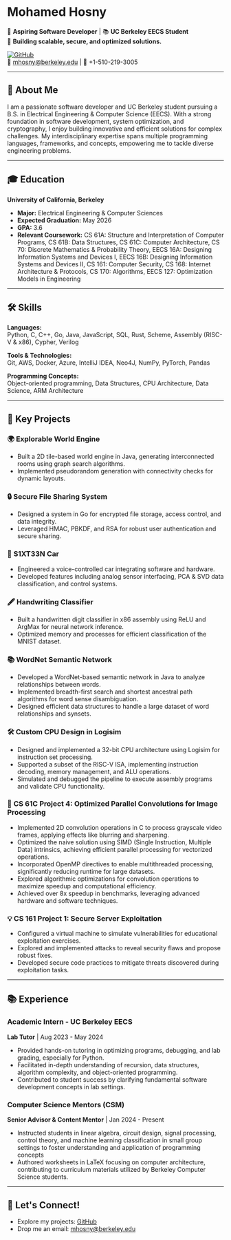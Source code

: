 # Mohamed Hosny  

🚀 **Aspiring Software Developer** | 📚 **UC Berkeley EECS Student**  
🔑 **Building scalable, secure, and optimized solutions.**  

[![GitHub](https://img.shields.io/badge/GitHub-hosny8-blue)](https://github.com/hosny8)  
📧 mhosny@berkeley.edu | 📱 +1-510-219-3005  

---

## 👋 About Me  

I am a passionate software developer and UC Berkeley student pursuing a B.S. in Electrical Engineering & Computer Science (EECS). With a strong foundation in software development, system optimization, and cryptography, I enjoy building innovative and efficient solutions for complex challenges. My interdisciplinary expertise spans multiple programming languages, frameworks, and concepts, empowering me to tackle diverse engineering problems.

---

## 🎓 Education  

**University of California, Berkeley**  
- **Major:** Electrical Engineering & Computer Sciences  
- **Expected Graduation:** May 2026  
- **GPA:** 3.6
- **Relevant Coursework:** CS 61A: Structure and Interpretation of Computer Programs, CS 61B: Data Structures, CS 61C: Computer Architecture, CS 70: Discrete Mathematics & Probability Theory, EECS 16A: Designing Information Systems and Devices I, EECS 16B: Designing Information Systems and Devices II, CS 161: Computer Security, CS 168: Internet Architecture & Protocols, CS 170: Algorithms, EECS 127: Optimization Models in Engineering 

---

## 🛠 Skills  

**Languages:**  
Python, C, C++, Go, Java, JavaScript, SQL, Rust, Scheme, Assembly (RISC-V & x86), Cypher, Verilog  

**Tools & Technologies:**  
Git, AWS, Docker, Azure, IntelliJ IDEA, Neo4J, NumPy, PyTorch, Pandas  

**Programming Concepts:**  
Object-oriented programming, Data Structures, CPU Architecture, Data Science, ARM Architecture  

---

## 📂 Key Projects  

### 🌍 **Explorable World Engine**  
- Built a 2D tile-based world engine in Java, generating interconnected rooms using graph search algorithms.  
- Implemented pseudorandom generation with connectivity checks for dynamic layouts.  

### 🔒 **Secure File Sharing System**  
- Designed a system in Go for encrypted file storage, access control, and data integrity.  
- Leveraged HMAC, PBKDF, and RSA for robust user authentication and secure sharing.  

### 🚗 **S1XT33N Car**  
- Engineered a voice-controlled car integrating software and hardware.  
- Developed features including analog sensor interfacing, PCA & SVD data classification, and control systems.  

### 🖋 **Handwriting Classifier**  
- Built a handwritten digit classifier in x86 assembly using ReLU and ArgMax for neural network inference.  
- Optimized memory and processes for efficient classification of the MNIST dataset.  

### 📚 **WordNet Semantic Network**  
- Developed a WordNet-based semantic network in Java to analyze relationships between words.  
- Implemented breadth-first search and shortest ancestral path algorithms for word sense disambiguation.  
- Designed efficient data structures to handle a large dataset of word relationships and synsets.  

### 🛠 **Custom CPU Design in Logisim**  
- Designed and implemented a 32-bit CPU architecture using Logisim for instruction set processing.  
- Supported a subset of the RISC-V ISA, implementing instruction decoding, memory management, and ALU operations.  
- Simulated and debugged the pipeline to execute assembly programs and validate CPU functionality.  

### 🔧 **CS 61C Project 4: Optimized Parallel Convolutions for Image Processing**  
- Implemented 2D convolution operations in C to process grayscale video frames, applying effects like blurring and sharpening.  
- Optimized the naive solution using SIMD (Single Instruction, Multiple Data) intrinsics, achieving efficient parallel processing for vectorized operations.  
- Incorporated OpenMP directives to enable multithreaded processing, significantly reducing runtime for large datasets.  
- Explored algorithmic optimizations for convolution operations to maximize speedup and computational efficiency.  
- Achieved over 8x speedup in benchmarks, leveraging advanced hardware and software techniques.  

### 💡 **CS 161 Project 1: Secure Server Exploitation**  
- Configured a virtual machine to simulate vulnerabilities for educational exploitation exercises.  
- Explored and implemented attacks to reveal security flaws and propose robust fixes.  
- Developed secure code practices to mitigate threats discovered during exploitation tasks.  

---

## 📚 Experience  

### **Academic Intern - UC Berkeley EECS**  
**Lab Tutor** | Aug 2023 - May 2024  
- Provided hands-on tutoring in optimizing programs, debugging, and lab grading, especially for Python.  
- Facilitated in-depth understanding of recursion, data structures, algorithm complexity, and object-oriented programming.  
- Contributed to student success by clarifying fundamental software development concepts in lab settings.  

### **Computer Science Mentors (CSM)**  
**Senior Advisor & Content Mentor** | Jan 2024 - Present  
- Instructed students in linear algebra, circuit design, signal processing, control theory, and machine learning classification in small group
settings to foster understanding and application of programming concepts 
- Authored worksheets in LaTeX focusing on computer architecture, contributing to curriculum materials utilized by Berkeley Computer Science students.

---

## 🌟 Let's Connect!  

- Explore my projects: [GitHub](https://github.com/hosny8)  
- Drop me an email: mhosny@berkeley.edu  


